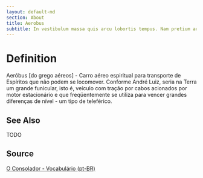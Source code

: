 ```yaml
---
layout: default-md
section: About
title: Aerobus
subtitle: In vestibulum massa quis arcu lobortis tempus. Nam pretium arcu in odio vulputate luctus.
---
```


# Definition
Aeróbus [do grego aéreos] - Carro aéreo espiritual para transporte de Espíritos que não podem se locomover. Conforme André Luiz, seria na Terra um grande funicular, isto é, veículo com tração por cabos acionados por motor estacionário e que freqüentemente se utiliza para vencer grandes diferenças de nível - um tipo de teleférico. 

## See Also
TODO

## Source
[O Consolador - Vocabulário (pt-BR)](http://www.oconsolador.com.br/linkfixo/vocabulario/principal.html)
